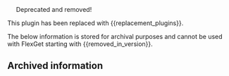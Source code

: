<div class="alert alert-danger" role="alert"><span class="fa-lg glyphicon glyphicon-remove-circle"></span>&nbsp;&nbsp;&nbsp;&nbsp; Deprecated and removed!
</div>

This plugin has been replaced with {{replacement_plugins}}.

The below information is stored for archival purposes and cannot be used with FlexGet starting with {{removed_in_version}}.

## Archived information
